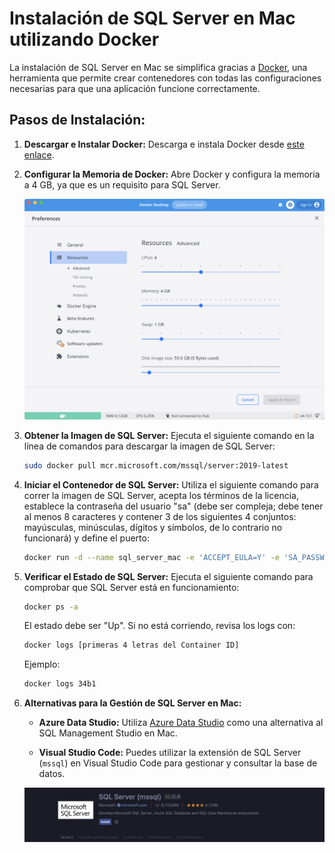 # Instalación de SQL Server en Mac utilizando Docker

La instalación de SQL Server en Mac se simplifica gracias a [Docker](https://www.docker.com/get-started/), una herramienta que permite crear contenedores con todas las configuraciones necesarias para que una aplicación funcione correctamente.

## Pasos de Instalación:

1. **Descargar e Instalar Docker:** Descarga e instala Docker desde [este enlace](https://www.docker.com/get-started/).

2. **Configurar la Memoria de Docker:** Abre Docker y configura la memoria a 4 GB, ya que es un requisito para SQL Server.

   ![Docker](/Main-insights-and-learnings/9-SQLServer/img/docker.png)

3. **Obtener la Imagen de SQL Server:** Ejecuta el siguiente comando en la línea de comandos para descargar la imagen de SQL Server:

     ```bash
     sudo docker pull mcr.microsoft.com/mssql/server:2019-latest
     ```

4. **Iniciar el Contenedor de SQL Server:** Utiliza el siguiente comando para correr la imagen de SQL Server, acepta los términos de la licencia, establece la contraseña del usuario "sa" (debe ser compleja; debe tener al menos 8 caracteres y contener 3 de los siguientes 4 conjuntos: mayúsculas, minúsculas, dígitos y símbolos, de lo contrario no funcionará) y define el puerto:

     ```bash
     docker run -d --name sql_server_mac -e 'ACCEPT_EULA=Y' -e 'SA_PASSWORD=miContrasena123+' -p 1433:1433 mcr.microsoft.com/mssql/server:2019-latest
     ```

5. **Verificar el Estado de SQL Server:** Ejecuta el siguiente comando para comprobar que SQL Server está en funcionamiento:

     ```bash
     docker ps -a
     ```

     El estado debe ser "Up". Si no está corriendo, revisa los logs con:

     ```bash
     docker logs [primeras 4 letras del Container ID]
     ```
     
     Ejemplo:
     
     ```bash
     docker logs 34b1
     ```

6. **Alternativas para la Gestión de SQL Server en Mac:**

   - **Azure Data Studio:** Utiliza [Azure Data Studio](https://docs.microsoft.com/en-us/sql/azure-data-studio/download-azure-data-studio?view=sql-server-ver15) como una alternativa al SQL Management Studio en Mac.

   - **Visual Studio Code:** Puedes utilizar la extensión de SQL Server (`mssql`) en Visual Studio Code para gestionar y consultar la base de datos.

   ![Docker](/Main-insights-and-learnings/9-SQLServer/img/sqlserver-vsc.png)